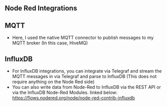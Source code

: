 
## Node Red Integrations

## MQTT
- Here, I used the native MQTT connector to publish messages to my MQTT broker (In this case, HiveMQ)

## InfluxDB
- For InfluxDB integrations, you can integrate via Telegraf and stream the MQTT messages in via Telegraf and parse to InfluxDB (This does not require anything on the Node Red side)
- You can also write data from Node-Red to InfluxDB via the REST API or via the InfluxDB Node-Red Modules. linked below:
https://flows.nodered.org/node/node-red-contrib-influxdb

